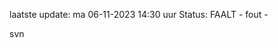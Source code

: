 laatste update: 
ma 06-11-2023 14:30   uur 
Status: FAALT - fout - 
<div class="service R">svn</div>